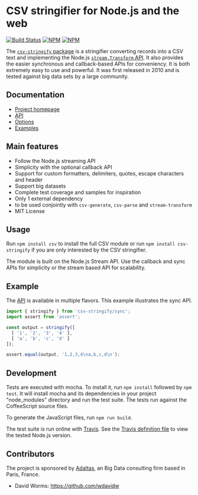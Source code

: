 
# CSV stringifier for Node.js and the web

[![Build Status](https://img.shields.io/github/actions/workflow/status/adaltas/node-csv/nodejs.yml?branch=master)](https://github.com/adaltas/node-csv/actions)
[![NPM](https://img.shields.io/npm/dm/csv-stringify)](https://www.npmjs.com/package/csv-stringify)
[![NPM](https://img.shields.io/npm/v/csv-stringify)](https://www.npmjs.com/package/csv-stringify)

The [`csv-stringify` package](https://csv.js.org/stringify/) is a stringifier converting records into a CSV text and
implementing the Node.js [`stream.Transform`
API](https://nodejs.org/api/stream.html). It also provides the easier
synchronous and callback-based APIs for conveniency. It is both extremely easy
to use and powerful. It was first released in 2010 and is tested against big
data sets by a large community.

## Documentation

* [Project homepage](https://csv.js.org/stringify/)
* [API](https://csv.js.org/stringify/api/)
* [Options](https://csv.js.org/stringify/options/)
* [Examples](https://csv.js.org/stringify/examples/)

## Main features

* Follow the Node.js streaming API
* Simplicity with the optional callback API
* Support for custom formatters, delimiters, quotes, escape characters and header
* Support big datasets
* Complete test coverage and samples for inspiration
* Only 1 external dependency
* to be used conjointly with `csv-generate`, `csv-parse` and `stream-transform`
* MIT License

## Usage

Run `npm install csv` to install the full CSV module or run `npm install csv-stringify` if you are only interested by the CSV stringifier.

The module is built on the Node.js Stream API. Use the callback and sync APIs for simplicity or the stream based API for scalability.

## Example

The [API](https://csv.js.org/stringify/api/) is available in multiple flavors. This example illustrates the sync API.

```js
import { stringify } from 'csv-stringify/sync';
import assert from 'assert';

const output = stringify([
  [ '1', '2', '3', '4' ],
  [ 'a', 'b', 'c', 'd' ]
]);

assert.equal(output, '1,2,3,4\na,b,c,d\n');
```

## Development

Tests are executed with mocha. To install it, run `npm install` followed by `npm
test`. It will install mocha and its dependencies in your project "node_modules"
directory and run the test suite. The tests run against the CoffeeScript source
files.

To generate the JavaScript files, run `npm run build`.

The test suite is run online with
[Travis](https://travis-ci.org/#!/adaltas/node-csv-stringify). See the [Travis
definition
file](https://github.com/adaltas/node-csv-stringify/blob/master/.travis.yml) to
view the tested Node.js version.

## Contributors

The project is sponsored by [Adaltas](https://www.adaltas.com), an Big Data consulting firm based in Paris, France.

*   David Worms: <https://github.com/wdavidw>

[csv_home]: https://github.com/adaltas/node-csv
[stream_transform]: http://nodejs.org/api/stream.html#stream_class_stream_transform
[examples]: https://csv.js.org/stringify/examples/
[csv]: https://github.com/adaltas/node-csv

